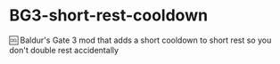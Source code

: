 # BG3-short-rest-cooldown
🆒 Baldur's Gate 3 mod that adds a short cooldown to short rest so you don't double rest accidentally
